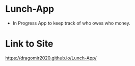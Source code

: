 # Lunch-App
- In Progress App to keep track of who owes who money.

# Link to Site
https://dragomir2020.github.io/Lunch-App/
